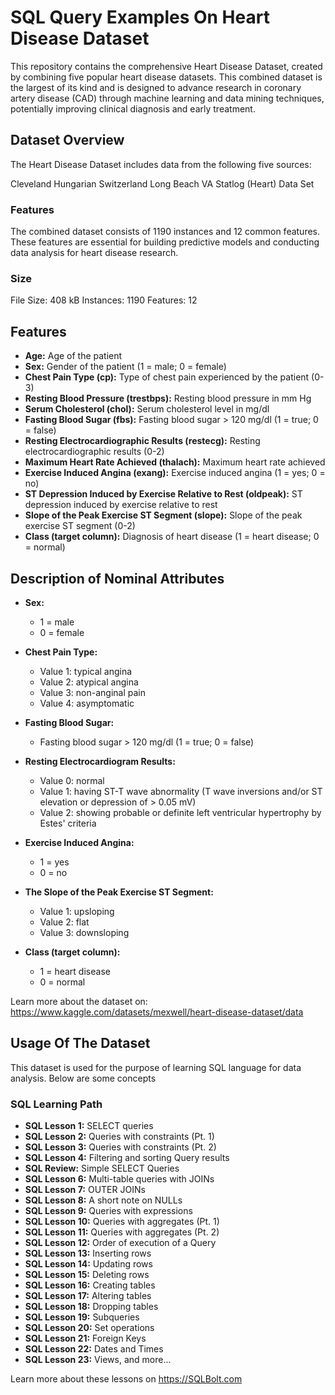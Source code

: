# SQL Query Examples On Heart Disease Dataset

This repository contains the comprehensive Heart Disease Dataset, created by combining five popular heart disease datasets. This combined dataset is the largest of its kind and is designed to advance research in coronary artery disease (CAD) through machine learning and data mining techniques, potentially improving clinical diagnosis and early treatment.

## Dataset Overview

The Heart Disease Dataset includes data from the following five sources:

Cleveland
Hungarian
Switzerland
Long Beach VA
Statlog (Heart) Data Set

### Features

The combined dataset consists of 1190 instances and 12 common features. These features are essential for building predictive models and conducting data analysis for heart disease research.

### Size

File Size: 408 kB
Instances: 1190
Features: 12

## Features

- **Age:** Age of the patient
- **Sex:** Gender of the patient (1 = male; 0 = female)
- **Chest Pain Type (cp):** Type of chest pain experienced by the patient (0-3)
- **Resting Blood Pressure (trestbps):** Resting blood pressure in mm Hg
- **Serum Cholesterol (chol):** Serum cholesterol level in mg/dl
- **Fasting Blood Sugar (fbs):** Fasting blood sugar > 120 mg/dl (1 = true; 0 = false)
- **Resting Electrocardiographic Results (restecg):** Resting electrocardiographic results (0-2)
- **Maximum Heart Rate Achieved (thalach):** Maximum heart rate achieved
- **Exercise Induced Angina (exang):** Exercise induced angina (1 = yes; 0 = no)
- **ST Depression Induced by Exercise Relative to Rest (oldpeak):** ST depression induced by exercise relative to rest
- **Slope of the Peak Exercise ST Segment (slope):** Slope of the peak exercise ST segment (0-2)
- **Class (target column):** Diagnosis of heart disease (1 = heart disease; 0 = normal)

## Description of Nominal Attributes

- **Sex:**

  - 1 = male
  - 0 = female

- **Chest Pain Type:**

  - Value 1: typical angina
  - Value 2: atypical angina
  - Value 3: non-anginal pain
  - Value 4: asymptomatic

- **Fasting Blood Sugar:**

  - Fasting blood sugar > 120 mg/dl (1 = true; 0 = false)

- **Resting Electrocardiogram Results:**

  - Value 0: normal
  - Value 1: having ST-T wave abnormality (T wave inversions and/or ST elevation or depression of > 0.05 mV)
  - Value 2: showing probable or definite left ventricular hypertrophy by Estes' criteria

- **Exercise Induced Angina:**

  - 1 = yes
  - 0 = no

- **The Slope of the Peak Exercise ST Segment:**

  - Value 1: upsloping
  - Value 2: flat
  - Value 3: downsloping

- **Class (target column):**
  - 1 = heart disease
  - 0 = normal

Learn more about the dataset on: https://www.kaggle.com/datasets/mexwell/heart-disease-dataset/data

## Usage Of The Dataset

This dataset is used for the purpose of learning SQL language for data analysis. Below are some concepts

### SQL Learning Path

- **SQL Lesson 1:** SELECT queries
- **SQL Lesson 2:** Queries with constraints (Pt. 1)
- **SQL Lesson 3:** Queries with constraints (Pt. 2)
- **SQL Lesson 4:** Filtering and sorting Query results
- **SQL Review:** Simple SELECT Queries
- **SQL Lesson 6:** Multi-table queries with JOINs
- **SQL Lesson 7:** OUTER JOINs
- **SQL Lesson 8:** A short note on NULLs
- **SQL Lesson 9:** Queries with expressions
- **SQL Lesson 10:** Queries with aggregates (Pt. 1)
- **SQL Lesson 11:** Queries with aggregates (Pt. 2)
- **SQL Lesson 12:** Order of execution of a Query
- **SQL Lesson 13:** Inserting rows
- **SQL Lesson 14:** Updating rows
- **SQL Lesson 15:** Deleting rows
- **SQL Lesson 16:** Creating tables
- **SQL Lesson 17:** Altering tables
- **SQL Lesson 18:** Dropping tables
- **SQL Lesson 19:** Subqueries
- **SQL Lesson 20:** Set operations
- **SQL Lesson 21:** Foreign Keys
- **SQL Lesson 22:** Dates and Times
- **SQL Lesson 23:** Views, and more...

Learn more about these lessons on https://SQLBolt.com

